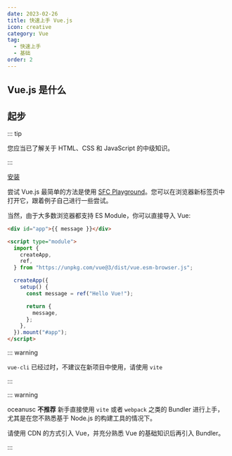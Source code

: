 ```yaml
---
date: 2023-02-26
title: 快速上手 Vue.js
icon: creative
category: Vue
tag:
  - 快速上手
  - 基础
order: 2
---
```


## Vue.js 是什么

## 起步

::: tip

您应当已了解关于 HTML、CSS 和 JavaScript 的中级知识。

:::

[安装](https://cn.vuejs.org/guide/quick-start.html)

尝试 Vue.js 最简单的方法是使用 [SFC Playground](https://sfc.vuejs.org/)。您可以在浏览器新标签页中打开它，跟着例子自己进行一些尝试。

当然，由于大多数浏览器都支持 ES Module，你可以直接导入 Vue:

```html
<div id="app">{{ message }}</div>

<script type="module">
  import {
    createApp,
    ref,
  } from "https://unpkg.com/vue@3/dist/vue.esm-browser.js";

  createApp({
    setup() {
      const message = ref("Hello Vue!");

      return {
        message,
      };
    },
  }).mount("#app");
</script>
```

::: warning

`vue-cli` 已经过时，不建议在新项目中使用，请使用 `vite`

:::

::: warning

oceanusc **不推荐** 新手直接使用 `vite` 或者 `webpack` 之类的 Bundler 进行上手，尤其是在您不熟悉基于 Node.js 的构建工具的情况下。

请使用 CDN 的方式引入 Vue，并充分熟悉 Vue 的基础知识后再引入 Bundler。

:::
